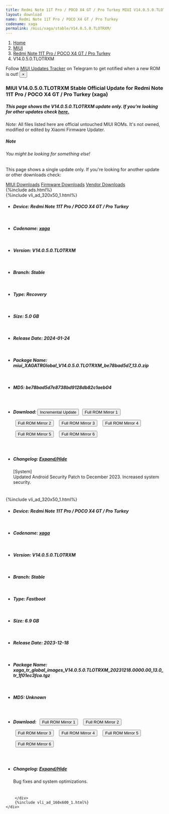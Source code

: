 ```yaml
---
title: Redmi Note 11T Pro / POCO X4 GT / Pro Turkey MIUI V14.0.5.0.TLOTRXM Update
layout: download
name: Redmi Note 11T Pro / POCO X4 GT / Pro Turkey
codename: xaga
permalink: /miui/xaga/stable/V14.0.5.0.TLOTRXM/
---
```

<nav aria-label="breadcrumb">
    <ol class="breadcrumb">
        <li class="breadcrumb-item"><a href="/">Home</a></li>
        <li class="breadcrumb-item"><a href="/miui/">MIUI</a></li>
        <li class="breadcrumb-item"><a href="/miui/xaga/">Redmi Note 11T Pro / POCO X4 GT / Pro Turkey</a></li>
        <li class="breadcrumb-item active" aria-current="page">V14.0.5.0.TLOTRXM</li>
    </ol>
</nav>
<div class="alert alert-primary alert-dismissible fade show" role="alert">
    Follow <a href="https://t.me/MIUIUpdatesTracker" class="alert-link">MIUI Updates Tracker</a> on Telegram to get
    notified when a new ROM is out!
    <button type="button" class="close" data-dismiss="alert" aria-label="Close">
        <span aria-hidden="true">&times;</span>
    </button>
</div>
<div class="col-12 mx-auto">
    <h3 class="title bg-light p-2 rounded">MIUI V14.0.5.0.TLOTRXM Stable Official Update for Redmi Note 11T Pro / POCO X4 GT / Pro Turkey (xaga)</h3>
    <h5>This page shows the V14.0.5.0.TLOTRXM update only. If you're looking for other updates check
        <a href="/miui/xaga/">here.</a></h5>
    <p><i>Note: </i>All files listed here are official untouched MIUI ROMs.
        It's not owned, modified or edited by Xiaomi Firmware Updater.</p>
    <div class="card">
        <div class="card-body">
            <h5 class="card-title">Note</h5>
            <h6 class="card-subtitle mb-2 text-muted">You might be looking for something else!</h6>
            <p class="card-text">This page shows a single update only.
                If you're looking for another update or other downloads check:</p>
            <a href="/miui/" class="card-link">MIUI Downloads</a>
            <a href="/firmware/" class="card-link">Firmware Downloads</a>
            <a href="/vendor/" class="card-link">Vendor Downloads</a>
        </div>
    </div>
    {%include ads.html%}
    <div class="row justify-content-center">
        <div class="col-10" id="downloads">
                    <div class="card card-body">
            {%include vli_ad_320x50_1.html%}
            <ul class="list-unstyled">
                <li style="padding-bottom: 10px;">
                    <h5><b>Device: </b>Redmi Note 11T Pro / POCO X4 GT / Pro Turkey</h5>
                </li>
                <li style="padding-bottom: 10px;">
                    <h5><b>Codename: </b> <a href="/miui/xaga/" target="_blank">xaga</a> </h5>
                </li>
                <li style="padding-bottom: 10px;">
                    <h5><b>Version: </b>V14.0.5.0.TLOTRXM</h5>
                </li>
                <li style="padding-bottom: 10px;">
                    <h5><b>Branch: </b>Stable</h5>
                </li>
                <li style="padding-bottom: 10px;">
                    <h5><b>Type: </b>Recovery</h5>
                </li>
                <li style="padding-bottom: 10px;">
                    <h5><b>Size: </b>5.0 GB</h5>
                </li>
                <li style="padding-bottom: 10px;">
                    <h5><b>Release Date: </b>2024-01-24</h5>
                </li>
                <li style="padding-bottom: 10px;">
                    <h5><b>Package Name: </b><span id="filename" class="text-dark">miui_XAGATRGlobal_V14.0.5.0.TLOTRXM_be78bad5d7_13.0.zip</span></h5>
                </li>
                <li style="padding-bottom: 10px;">
                    <h5><b>MD5: </b><span id="md5" class="text-muted">be78bad5d7e8738bd9128db82c1aeb04</span></h5>
                </li>
                <li style="padding-bottom: 10px;">
                    <h5><b>Download: </b><button type="button" id="incremental_download" class="btn btn-warning" onclick="window.open('https://cdn-ota.azureedge.net/V14.0.5.0.TLOTRXM/miui-blockota-xaga_tr_global-V14.0.4.0.TLOTRXM-V14.0.5.0.TLOTRXM-5c08af494a-13.0.zip', '_blank');"><i class="fa fa-download"></i> Incremental Update</button> <button type="button" id="download" class="btn btn-primary" style="margin: 7px;" onclick="window.open('https://cdn-ota.azureedge.net/V14.0.5.0.TLOTRXM/miui_XAGATRGlobal_V14.0.5.0.TLOTRXM_be78bad5d7_13.0.zip', '_blank');"><i class="fa fa-download"></i> Full ROM Mirror 1</button> <button type="button" id="download" class="btn btn-primary" style="margin: 7px;" onclick="window.open('https://cdnorg.d.miui.com/V14.0.5.0.TLOTRXM/miui_XAGATRGlobal_V14.0.5.0.TLOTRXM_be78bad5d7_13.0.zip', '_blank');"><i class="fa fa-download"></i> Full ROM Mirror 2</button> <button type="button" id="download" class="btn btn-primary" style="margin: 7px;" onclick="window.open('https://bkt-sgp-miui-ota-update-alisgp.oss-ap-southeast-1.aliyuncs.com/V14.0.5.0.TLOTRXM/miui_XAGATRGlobal_V14.0.5.0.TLOTRXM_be78bad5d7_13.0.zip', '_blank');"><i class="fa fa-download"></i> Full ROM Mirror 3</button> <button type="button" id="download" class="btn btn-primary" style="margin: 7px;" onclick="window.open('https://bn.d.miui.com/V14.0.5.0.TLOTRXM/miui_XAGATRGlobal_V14.0.5.0.TLOTRXM_be78bad5d7_13.0.zip', '_blank');"><i class="fa fa-download"></i> Full ROM Mirror 4</button> <button type="button" id="download" class="btn btn-primary" style="margin: 7px;" onclick="window.open('https://bigota.d.miui.com/V14.0.5.0.TLOTRXM/miui_XAGATRGlobal_V14.0.5.0.TLOTRXM_be78bad5d7_13.0.zip', '_blank');"><i class="fa fa-download"></i> Full ROM Mirror 5</button> <button type="button" id="download" class="btn btn-primary" style="margin: 7px;" onclick="window.open('https://hugeota.d.miui.com/V14.0.5.0.TLOTRXM/miui_XAGATRGlobal_V14.0.5.0.TLOTRXM_be78bad5d7_13.0.zip', '_blank');"><i class="fa fa-download"></i> Full ROM Mirror 6</button></h5>
                </li>
                <li style="padding-bottom: 10px;">
                    <h5><b>Changelog: </b><a href="#xaga_1_changelog" data-toggle="collapse" role="button"
                            aria-expanded="false" aria-controls="xaga_1_changelog"> <i class="fa fa-arrow-down"
                                aria-hidden="true"></i> Expand/Hide</a></h5>
                    <div class="collapse" id="xaga_1_changelog">
                        <p id="changelog_text">[System]<br>Updated Android Security Patch to December 2023. Increased system security.</p>
                    </div>
                </li>
            </ul>
        </div>
        <div class="card card-body">
            {%include vli_ad_320x50_1.html%}
            <ul class="list-unstyled">
                <li style="padding-bottom: 10px;">
                    <h5><b>Device: </b>Redmi Note 11T Pro / POCO X4 GT / Pro Turkey</h5>
                </li>
                <li style="padding-bottom: 10px;">
                    <h5><b>Codename: </b> <a href="/miui/xaga/" target="_blank">xaga</a> </h5>
                </li>
                <li style="padding-bottom: 10px;">
                    <h5><b>Version: </b>V14.0.5.0.TLOTRXM</h5>
                </li>
                <li style="padding-bottom: 10px;">
                    <h5><b>Branch: </b>Stable</h5>
                </li>
                <li style="padding-bottom: 10px;">
                    <h5><b>Type: </b>Fastboot</h5>
                </li>
                <li style="padding-bottom: 10px;">
                    <h5><b>Size: </b>6.9 GB</h5>
                </li>
                <li style="padding-bottom: 10px;">
                    <h5><b>Release Date: </b>2023-12-18</h5>
                </li>
                <li style="padding-bottom: 10px;">
                    <h5><b>Package Name: </b><span id="filename" class="text-dark">xaga_tr_global_images_V14.0.5.0.TLOTRXM_20231218.0000.00_13.0_tr_1f01ec3fca.tgz</span></h5>
                </li>
                <li style="padding-bottom: 10px;">
                    <h5><b>MD5: </b><span id="md5" class="text-muted">Unknown</span></h5>
                </li>
                <li style="padding-bottom: 10px;">
                    <h5><b>Download: </b> <button type="button" id="download" class="btn btn-primary" style="margin: 7px;" onclick="window.open('https://cdn-ota.azureedge.net/V14.0.5.0.TLOTRXM/xaga_tr_global_images_V14.0.5.0.TLOTRXM_20231218.0000.00_13.0_tr_1f01ec3fca.tgz', '_blank');"><i class="fa fa-download"></i> Full ROM Mirror 1</button> <button type="button" id="download" class="btn btn-primary" style="margin: 7px;" onclick="window.open('https://cdnorg.d.miui.com/V14.0.5.0.TLOTRXM/xaga_tr_global_images_V14.0.5.0.TLOTRXM_20231218.0000.00_13.0_tr_1f01ec3fca.tgz', '_blank');"><i class="fa fa-download"></i> Full ROM Mirror 2</button> <button type="button" id="download" class="btn btn-primary" style="margin: 7px;" onclick="window.open('https://bkt-sgp-miui-ota-update-alisgp.oss-ap-southeast-1.aliyuncs.com/V14.0.5.0.TLOTRXM/xaga_tr_global_images_V14.0.5.0.TLOTRXM_20231218.0000.00_13.0_tr_1f01ec3fca.tgz', '_blank');"><i class="fa fa-download"></i> Full ROM Mirror 3</button> <button type="button" id="download" class="btn btn-primary" style="margin: 7px;" onclick="window.open('https://bn.d.miui.com/V14.0.5.0.TLOTRXM/xaga_tr_global_images_V14.0.5.0.TLOTRXM_20231218.0000.00_13.0_tr_1f01ec3fca.tgz', '_blank');"><i class="fa fa-download"></i> Full ROM Mirror 4</button> <button type="button" id="download" class="btn btn-primary" style="margin: 7px;" onclick="window.open('https://bigota.d.miui.com/V14.0.5.0.TLOTRXM/xaga_tr_global_images_V14.0.5.0.TLOTRXM_20231218.0000.00_13.0_tr_1f01ec3fca.tgz', '_blank');"><i class="fa fa-download"></i> Full ROM Mirror 5</button> <button type="button" id="download" class="btn btn-primary" style="margin: 7px;" onclick="window.open('https://hugeota.d.miui.com/V14.0.5.0.TLOTRXM/xaga_tr_global_images_V14.0.5.0.TLOTRXM_20231218.0000.00_13.0_tr_1f01ec3fca.tgz', '_blank');"><i class="fa fa-download"></i> Full ROM Mirror 6</button></h5>
                </li>
                <li style="padding-bottom: 10px;">
                    <h5><b>Changelog: </b><a href="#xaga_2_changelog" data-toggle="collapse" role="button"
                            aria-expanded="false" aria-controls="xaga_2_changelog"> <i class="fa fa-arrow-down"
                                aria-hidden="true"></i> Expand/Hide</a></h5>
                    <div class="collapse" id="xaga_2_changelog">
                        <p id="changelog_text">Bug fixes and system optimizations.</p>
                    </div>
                </li>
            </ul>
        </div>

        </div>
        {%include vli_ad_160x600_1.html%}
    </div>
</div>
